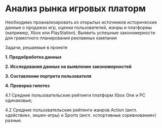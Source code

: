 # Анализ рынка игровых платорм

Необходимо проанализировать из открытых источников исторические данные о продажах игр, оценки пользователей, жанры и платформы (например, Xbox или PlayStation). 
Выявить успешные закономерности для грамотного планирования рекламных кампания

Задачи, решаемые в проекте

  **1. Предобработка данных**

  **2. Исследования данных на выявление закономерностей**

  **3. Составление портрета пользователя**

  **4. Проверка гипотез**

4.1 Средние пользовательские рейтинги платформ Xbox One и PC одинаковые;

4.2 Средние пользовательские рейтинги жанров Action (англ. «действие», экшен-игры) и Sports (англ. «спортивные соревнования») разные.

